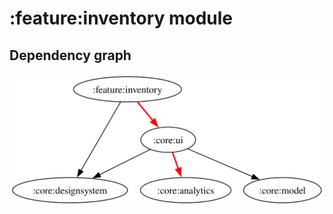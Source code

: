 # :feature:inventory module
## Dependency graph
![Dependency graph](../../docs/images/graphs/dep_graph_feature_inventory.svg)

